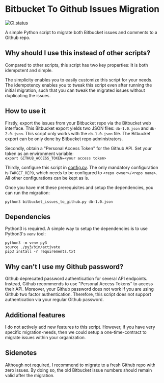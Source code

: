 # Bitbucket To Github Issues Migration

<a href="https://github.com/fkirc/bitbucket-issues-to-github/actions?query=branch%3Amaster"><img alt="CI status" src="https://github.com/fkirc/bitbucket-issues-to-github/workflows/Tests/badge.svg/?branch=master"></a>

A simple Python script to migrate both Bitbucket issues and comments to a Github repo.

## Why should I use this instead of other scripts?

Compared to other scripts, this script has two key properties:
It is both idempotent and simple.

The simplicity enables you to easily customize this script for your needs.
The idempotency enables you to tweak this script even after running the initial migration, such that you can tweak the migrated issues without duplicating the issues.

## How to use it

Firstly, export the issues from your Bitbucket repo via the Bitbucket web interface.
This Bitbucket export yields two JSON files:
`db-1.0.json` and `db-2.0.json`.
This script only works with the `db-1.0.json` file.
The Bitbucket export can be only done by Bitbucket repo administrators.

Secondly, obtain a "Personal Access Token" for the Github API.
Set your token as an environment variable:  
`export GITHUB_ACCESS_TOKEN=<your access token>`

Thirdly, configure this script in [config.py](config.py).
The only mandatory configuration is `TARGET_REPO`, which needs to be configured to `<repo owner>/<repo name>`.
All other configurations can be kept as is.

Once you have met these prerequisites and setup the dependencies, you can run the migration:

`python3 bitbucket_issues_to_github.py db-1.0.json`


## Dependencies

Python3 is required.
A simple way to setup the dependencies is to use Python3's `venv` tool:

`python3 -m venv py3`  
`source ./py3/bin/activate`  
`pip3 install -r requirements.txt`

## Why can't I use my Github password?

Github deprecated password authentication for several API endpoints.
Instead, Github recommends to use "Personal Access Tokens" to access their API.
Moreover, your Github password does not work if you are using Github two factor authentication.
Therefore, this script does not support authentication via your regular Github password.

## Additional features

I do not actively add new features to this script.
However, if you have very specific migration-needs, then we could setup a one-time-contract to migrate issues within your organization.

## Sidenotes

Although not required, I recommend to migrate to a fresh Github repo with zero issues. By doing so, the old Bitbucket issue numbers should remain valid after the migration.
